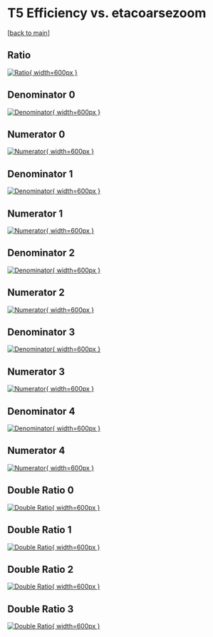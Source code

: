 # T5 Efficiency vs. etacoarsezoom

[[back to main](./)]



## Ratio

[![Ratio](../mtv/var/T5_xtr_321_-1_eff_etacoarsezoom.png){ width=600px }](../mtv/var/T5_xtr_321_-1_eff_etacoarsezoom.pdf)

## Denominator 0

[![Denominator](../mtv/den/T5_xtr_321_-1_eff_etacoarsezoom_den0.png){ width=600px }](../mtv/den/T5_xtr_321_-1_eff_etacoarsezoom_den0.pdf)

## Numerator 0

[![Numerator](../mtv/num/T5_xtr_321_-1_eff_etacoarsezoom_num0.png){ width=600px }](../mtv/num/T5_xtr_321_-1_eff_etacoarsezoom_num0.pdf)

## Denominator 1

[![Denominator](../mtv/den/T5_xtr_321_-1_eff_etacoarsezoom_den1.png){ width=600px }](../mtv/den/T5_xtr_321_-1_eff_etacoarsezoom_den1.pdf)

## Numerator 1

[![Numerator](../mtv/num/T5_xtr_321_-1_eff_etacoarsezoom_num1.png){ width=600px }](../mtv/num/T5_xtr_321_-1_eff_etacoarsezoom_num1.pdf)

## Denominator 2

[![Denominator](../mtv/den/T5_xtr_321_-1_eff_etacoarsezoom_den2.png){ width=600px }](../mtv/den/T5_xtr_321_-1_eff_etacoarsezoom_den2.pdf)

## Numerator 2

[![Numerator](../mtv/num/T5_xtr_321_-1_eff_etacoarsezoom_num2.png){ width=600px }](../mtv/num/T5_xtr_321_-1_eff_etacoarsezoom_num2.pdf)

## Denominator 3

[![Denominator](../mtv/den/T5_xtr_321_-1_eff_etacoarsezoom_den3.png){ width=600px }](../mtv/den/T5_xtr_321_-1_eff_etacoarsezoom_den3.pdf)

## Numerator 3

[![Numerator](../mtv/num/T5_xtr_321_-1_eff_etacoarsezoom_num3.png){ width=600px }](../mtv/num/T5_xtr_321_-1_eff_etacoarsezoom_num3.pdf)

## Denominator 4

[![Denominator](../mtv/den/T5_xtr_321_-1_eff_etacoarsezoom_den4.png){ width=600px }](../mtv/den/T5_xtr_321_-1_eff_etacoarsezoom_den4.pdf)

## Numerator 4

[![Numerator](../mtv/num/T5_xtr_321_-1_eff_etacoarsezoom_num4.png){ width=600px }](../mtv/num/T5_xtr_321_-1_eff_etacoarsezoom_num4.pdf)

## Double Ratio 0

[![Double Ratio](../mtv/ratio/T5_xtr_321_-1_eff_etacoarsezoom_ratio0.png){ width=600px }](../mtv/ratio/T5_xtr_321_-1_eff_etacoarsezoom_ratio0.pdf)

## Double Ratio 1

[![Double Ratio](../mtv/ratio/T5_xtr_321_-1_eff_etacoarsezoom_ratio1.png){ width=600px }](../mtv/ratio/T5_xtr_321_-1_eff_etacoarsezoom_ratio1.pdf)

## Double Ratio 2

[![Double Ratio](../mtv/ratio/T5_xtr_321_-1_eff_etacoarsezoom_ratio2.png){ width=600px }](../mtv/ratio/T5_xtr_321_-1_eff_etacoarsezoom_ratio2.pdf)

## Double Ratio 3

[![Double Ratio](../mtv/ratio/T5_xtr_321_-1_eff_etacoarsezoom_ratio3.png){ width=600px }](../mtv/ratio/T5_xtr_321_-1_eff_etacoarsezoom_ratio3.pdf)

